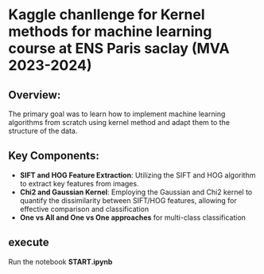 
# Kaggle chanllenge for Kernel methods for machine learning course at ENS Paris saclay (MVA 2023-2024)

## Overview:
The primary goal was to learn how to implement machine learning algorithms from scratch using kernel method and adapt them to the structure of the data.

## Key Components:
- **SIFT and HOG Feature Extraction**: Utilizing the SIFT and HOG algorithm to extract key features from images.
- **Chi2 and Gaussian Kernel**: Employing the Gaussian and Chi2 kernel to quantify the dissimilarity between SIFT/HOG features, allowing for effective comparison and classification
- **One vs All and One vs One approaches** for multi-class classification

## execute
Run the notebook **START.ipynb**
